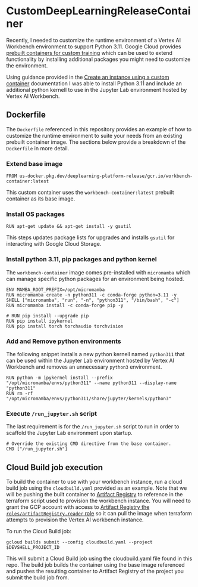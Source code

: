 # CustomDeepLearningReleaseContainer

Recently, I needed to customize the runtime environment of a Vertex AI Workbench environment to support Python 3.11. Google Cloud provides [prebuilt containers for custom training](https://cloud.google.com/vertex-ai/docs/training/pre-built-containers) which can be used to extend functionality by installing additional packages you might need to customize the environment.

Using guidance provided in the [Create an instance using a custom container](https://cloud.google.com/vertex-ai/docs/workbench/instances/create-custom-container) documentation I was able to install Python 3.11 and include an additional python kernell to use in the Jupyter Lab environment hosted by Vertex AI Workbench.

## Dockerfile

The `Dockerfile` referenced in this repository provides an example of how to customize the runtime environment to suite your needs from an existing prebuilt container image. The sections below provide a breakdown of the `Dockerfile` in more detail.

### Extend base image
```
FROM us-docker.pkg.dev/deeplearning-platform-release/gcr.io/workbench-container:latest
```

This custom container uses the `workbench-container:latest` prebuilt container as its base image.

### Install OS packages

```
RUN apt-get update && apt-get install -y gsutil
```

This steps updates package lists for upgrades and installs `gsutil` for interacting with Google Cloud Storage.

### Install python 3.11, pip packages and python kernel

The `workbench-container` image comes pre-installed with `micromamba` which can manage specific python packages for an environment being hosted.

```
ENV MAMBA_ROOT_PREFIX=/opt/micromamba
RUN micromamba create -n python311 -c conda-forge python=3.11 -y
SHELL ["micromamba", "run", "-n", "python311", "/bin/bash", "-c"]
RUN micromamba install -c conda-forge pip -y

# RUN pip install --upgrade pip
RUN pip install ipykernel
RUN pip install torch torchaudio torchvision
```

### Add and Remove python environments

The following snippet installs a new python kernell named `python311` that can be used within the Jupyter Lab environment hosted by Vertex AI Workbench and removes an unnecessary `python3` environment.

```
RUN python -m ipykernel install --prefix "/opt/micromamba/envs/python311" --name python311 --display-name "python311"
RUN rm -rf "/opt/micromamba/envs/python311/share/jupyter/kernels/python3"
```

### Execute `/run_jupyter.sh` script

The last requirement is for the `/run_jupyter.sh` script to run in order to scaffold the Jupyter Lab environment upon startup.

```
# Override the existing CMD directive from the base container.
CMD ["/run_jupyter.sh"]
```

## Cloud Build job execution

To build the container to use with your workbench instance, run a cloud build job using the `cloudbuild.yaml` provided as an example. Note that we will be pushing the built container to [Artifact Registry](https://cloud.google.com/artifact-registry/docs/docker/pushing-and-pulling) to reference in the terraform script used to provision the workbench instance. You will need to grant the GCP account with access to [Artifact Registry the `roles/artifactRegistry.reader` role](https://cloud.google.com/artifact-registry/docs/access-control#roles) so it can pull the image when terraform attempts to provision the Vertex AI workbench instance.

To run the Cloud Build job:
```
gcloud builds submit --config cloudbuild.yaml --project $DEVSHELL_PROJECT_ID
```

This will submit a Cloud Build job using the cloudbuild.yaml file found in this repo. The build job builds the container using the base image referenced and pushes the resulting container to Artifact Registry of the project you submit the build job from.